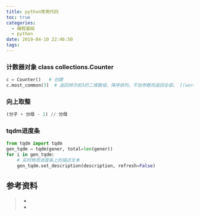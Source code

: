 ```yaml
---
title: python常用代码
toc: true
categories:
  - 编程基础
  - python
date: 2019-04-10 22:46:50
tags:
---
```






### 计数器对象 class collections.Counter

```python
c = Counter()   # 创建
c.most_common(3)  # 返回频次前3的二维数组，降序排列。不加参数则返回全部。 [(word, count)]
```







### 向上取整

```python
(分子 + 分母 - 1) // 分母
```



### tqdm进度条

```python
from tqdm import tqdm
gen_tqdm = tqdm(gener, total=len(gener))
for i in gen_tqdm:
    # 实时修改进度条上的描述文本
    gen_tqdm.set_description(description, refresh=False)
```



## 参考资料

> - []()
> - []()

